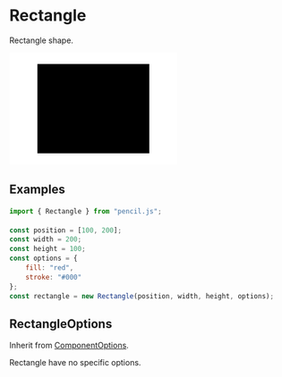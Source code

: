 # Rectangle

Rectangle shape.

![Rectangle example](../../../media/examples/rectangle.png)


## Examples

```js
import { Rectangle } from "pencil.js";

const position = [100, 200];
const width = 200;
const height = 100;
const options = {
    fill: "red",
    stroke: "#000"
};
const rectangle = new Rectangle(position, width, height, options);
```


## RectangleOptions
Inherit from [ComponentOptions](../component/readme.md#componentoptions).

Rectangle have no specific options.
